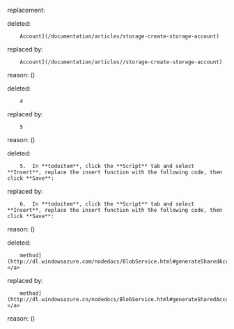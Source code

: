 replacement:

deleted:

		Account](/documentation/articles/storage-create-storage-account)

replaced by:

		Account](/documentation/articles//storage-create-storage-account)

reason: ()

deleted:

		4

replaced by:

		5

reason: ()

deleted:

		5.  In **todoitem**, click the **Script** tab and select **Insert**, replace the insert function with the following code, then click **Save**:

replaced by:

		6.  In **todoitem**, click the **Script** tab and select **Insert**, replace the insert function with the following code, then click **Save**:

reason: ()

deleted:

		method](http://dl.windowsazure.com/nodedocs/BlobService.html#generateSharedAccessSignature)</a>

replaced by:

		method](http://dl.windowsazure.cn/nodedocs/BlobService.html#generateSharedAccessSignature)</a>

reason: ()

